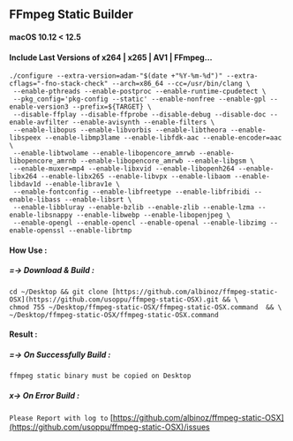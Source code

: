 ## FFmpeg Static Builder
####  macOS 10.12 < 12.5

#### Include Last Versions of x264 | x265 | AV1 | FFmpeg…


```
./configure --extra-version=adam-"$(date +"%Y-%m-%d")" --extra-cflags="-fno-stack-check" --arch=x86_64 --cc=/usr/bin/clang \
 --enable-pthreads --enable-postproc --enable-runtime-cpudetect \
 --pkg_config='pkg-config --static' --enable-nonfree --enable-gpl --enable-version3 --prefix=${TARGET} \
 --disable-ffplay --disable-ffprobe --disable-debug --disable-doc --enable-avfilter --enable-avisynth --enable-filters \
 --enable-libopus --enable-libvorbis --enable-libtheora --enable-libspeex --enable-libmp3lame --enable-libfdk-aac --enable-encoder=aac \
 --enable-libtwolame --enable-libopencore_amrwb --enable-libopencore_amrnb --enable-libopencore_amrwb --enable-libgsm \
 --enable-muxer=mp4 --enable-libxvid --enable-libopenh264 --enable-libx264 --enable-libx265 --enable-libvpx --enable-libaom --enable-libdav1d --enable-librav1e \
 --enable-fontconfig --enable-libfreetype --enable-libfribidi --enable-libass --enable-libsrt \
 --enable-libbluray --enable-bzlib --enable-zlib --enable-lzma --enable-libsnappy --enable-libwebp --enable-libopenjpeg \
 --enable-opengl --enable-opencl --enable-openal --enable-libzimg --enable-openssl --enable-librtmp
```

#### How Use :

##### =-> Download & Build :
```
cd ~/Desktop && git clone [https://github.com/albinoz/ffmpeg-static-OSX](https://github.com/usoppu/ffmpeg-static-OSX).git && \
chmod 755 ~/Desktop/ffmpeg-static-OSX/ffmpeg-static-OSX.command  && \
~/Desktop/ffmpeg-static-OSX/ffmpeg-static-OSX.command
```

#### Result :

##### =-> On Successfully Build :
`ffmpeg static binary must be copied on Desktop`

##### x-> On Error Build :
`Please Report with log to`
[https://github.com/albinoz/ffmpeg-static-OSX](https://github.com/usoppu/ffmpeg-static-OSX)/issues

